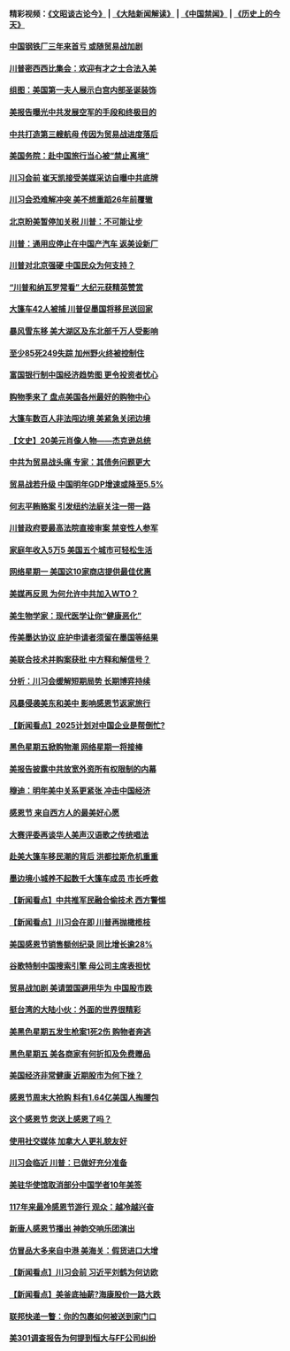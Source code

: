 #### 精彩视频：[《文昭谈古论今》](https://github.com/gfw-breaker/wenzhao/blob/master/README.md?t=11271832) | [《大陆新闻解读》](https://github.com/gfw-breaker/ntdtv-comedy/blob/master/README.md?t=11271832) | [《中国禁闻》](https://github.com/gfw-breaker/ntdtv-news/blob/master/README.md?t=11271832) | [《历史上的今天》](https://github.com/gfw-breaker/today-in-history/blob/master/README.md?t=11271832) 

#### [中国钢铁厂三年来首亏 或随贸易战加剧](../pages/nsc412/n10877369.md?t=11271832) 

#### [川普密西西比集会：欢迎有才之士合法入美](../pages/nsc412/n10877175.md?t=11271832) 

#### [组图：美国第一夫人展示白宫内部圣诞装饰](../pages/nsc412/n10876715.md?t=11271832) 

#### [美报告曝光中共发展空军的手段和终极目的](../pages/nsc412/n10875744.md?t=11271832) 

#### [中共打造第三艘航母 传因为贸易战进度落后](../pages/nsc412/n10876549.md?t=11271832) 

#### [美国务院：赴中国旅行当心被“禁止离境”](../pages/nsc412/n10875955.md?t=11271832) 

#### [川习会前 崔天凯接受美媒采访自曝中共底牌](../pages/nsc412/n10875588.md?t=11271832) 

#### [川习会恐难解冲突 美不想重蹈26年前覆辙](../pages/nsc412/n10875981.md?t=11271832) 

#### [北京盼美暂停加关税 川普：不可能让步](../pages/nsc412/n10875808.md?t=11271832) 

#### [川普：通用应停止在中国产汽车 返美设新厂](../pages/nsc412/n10875814.md?t=11271832) 

#### [川普对北京强硬 中国民众为何支持？](../pages/nsc412/n10875303.md?t=11271832) 

#### [“川普和纳瓦罗常看” 大纪元获精英赞赏](../pages/nsc412/n10874031.md?t=11271832) 

#### [大篷车42人被捕 川普促墨国将移民送回家](../pages/nsc412/n10875540.md?t=11271832) 

#### [暴风雪东移 美大湖区及东北部千万人受影响](../pages/nsc412/n10875370.md?t=11271832) 

#### [至少85死249失踪 加州野火终被控制住](../pages/nsc412/n10874488.md?t=11271832) 

#### [富国银行制中国经济趋势图 更令投资者忧心](../pages/nsc412/n10874182.md?t=11271832) 

#### [购物季来了 盘点美国各州最好的购物中心](../pages/nsc412/n10869918.md?t=11271832) 

#### [大篷车数百人非法闯边境 美紧急关闭边境](../pages/nsc412/n10873849.md?t=11271832) 

#### [【文史】20美元肖像人物——杰克逊总统](../pages/nsc412/n4606292.md?t=11271832) 

#### [中共为贸易战头痛 专家：其债务问题更大](../pages/nsc412/n10873720.md?t=11271832) 

#### [贸易战若升级 中国明年GDP增速或降至5.5%](../pages/nsc412/n10873758.md?t=11271832) 

#### [何志平贿赂案 引发纽约法庭关注一带一路](../pages/nsc412/n10873540.md?t=11271832) 

#### [川普政府要最高法院直接审案 禁变性人参军](../pages/nsc412/n10873508.md?t=11271832) 

#### [家庭年收入5万5  美国五个城市可轻松生活](../pages/nsc412/n10872685.md?t=11271832) 

#### [网络星期一 美国这10家商店提供最佳优惠](../pages/nsc412/n10873156.md?t=11271832) 

#### [美媒再反思 为何允许中共加入WTO？](../pages/nsc412/n10872958.md?t=11271832) 

#### [美生物学家：现代医学让你“健康恶化”](../pages/nsc412/n10872870.md?t=11271832) 

#### [传美墨达协议 庇护申请者须留在墨国等结果](../pages/nsc412/n10872961.md?t=11271832) 

#### [美联合技术并购案获批 中方释和解信号？](../pages/nsc412/n10872855.md?t=11271832) 

#### [分析：川习会缓解短期局势 长期博弈持续](../pages/nsc412/n10872672.md?t=11271832) 

#### [风暴侵袭美东和美中 影响感恩节返家旅行](../pages/nsc412/n10872796.md?t=11271832) 

#### [【新闻看点】2025计划对中国企业是帮倒忙?](../pages/nsc412/n10872729.md?t=11271832) 

#### [黑色星期五掀购物潮 网络星期一将接棒](../pages/nsc412/n10872640.md?t=11271832) 

#### [美报告披露中共放宽外资所有权限制的内幕](../pages/nsc412/n10872255.md?t=11271832) 

#### [穆迪：明年美中关系更紧张 冲击中国经济](../pages/nsc412/n10872456.md?t=11271832) 

#### [感恩节 来自西方人的最美好心愿](../pages/nsc412/n10871477.md?t=11271832) 

#### [大赛评委再谈华人美声汉语歌之传统唱法](../pages/nsc412/n10871818.md?t=11271832) 

#### [赴美大篷车移民潮的背后 洪都拉斯危机重重](../pages/nsc412/n10871641.md?t=11271832) 

#### [墨边境小城养不起数千大篷车成员 市长呼救](../pages/nsc412/n10871580.md?t=11271832) 

#### [【新闻看点】中共推军民融合偷技术 西方警惕](../pages/nsc412/n10871382.md?t=11271832) 

#### [【新闻看点】川习会在即 川普再抛橄榄枝](../pages/nsc412/n10871248.md?t=11271832) 

#### [美国感恩节销售额创纪录 同比增长逾28%](../pages/nsc412/n10871319.md?t=11271832) 

#### [谷歌特制中国搜索引擎 母公司主席表担忧](../pages/nsc412/n10871238.md?t=11271832) 

#### [贸易战加剧 美请盟国避用华为 中国股市跌](../pages/nsc412/n10871064.md?t=11271832) 

#### [挺台湾的大陆小伙：外面的世界很精彩](../pages/nsc412/n10870983.md?t=11271832) 

#### [美黑色星期五发生枪案1死2伤 购物者奔逃](../pages/nsc412/n10870651.md?t=11271832) 

#### [黑色星期五 美各商家有何折扣及免费赠品](../pages/nsc412/n10869609.md?t=11271832) 

#### [美国经济非常健康 近期股市为何下挫？](../pages/nsc412/n10869220.md?t=11271832) 

#### [感恩节周末大抢购 料有1.64亿美国人掏腰包](../pages/nsc412/n10869532.md?t=11271832) 

#### [这个感恩节 您送上感恩了吗？](../pages/nsc412/n10869319.md?t=11271832) 

#### [使用社交媒体 加拿大人更礼貌友好](../pages/nsc412/n10869758.md?t=11271832) 

#### [川习会临近 川普：已做好充分准备](../pages/nsc412/n10869699.md?t=11271832) 

#### [美驻华使馆取消部分中国学者10年美签](../pages/nsc412/n10869261.md?t=11271832) 

#### [117年来最冷感恩节游行 观众：越冷越兴奋](../pages/nsc412/n10869409.md?t=11271832) 

#### [新唐人感恩节播出 神韵交响乐团演出](../pages/nsc412/n10849459.md?t=11271832) 

#### [仿冒品大多来自中港 美海关：假货进口大增](../pages/nsc412/n10869186.md?t=11271832) 

#### [【新闻看点】川习会前 习近平刘鹤为何访欧](../pages/nsc412/n10869070.md?t=11271832) 

#### [【新闻看点】美釜底抽薪?海康股价一路大跌](../pages/nsc412/n10868888.md?t=11271832) 

#### [联邦快递一瞥：你的包裹如何被送到家门口](../pages/nsc412/n10869130.md?t=11271832) 

#### [美301调查报告为何提到恒大与FF公司纠纷](../pages/nsc412/n10868690.md?t=11271832) 

